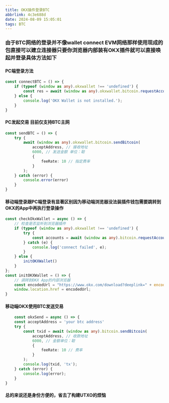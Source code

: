 ```yaml
---
title: OKX插件登录BTC
abbrlink: 4c3e688d
date: 2024-08-09 15:05:01
tags: BTC
---
```

### 由于BTC网络的登录并不像wallet connect EVM网络那样使用现成的包直接可以建立连接器只要你浏览器内部装有OKX插件就可以直接唤起并登录具体方法如下

#### PC端登录方法
```ts
const connectBTC = () => {
    if (typeof (window as any).okxwallet !== 'undefined') {
        const res = await (window as any).okxwallet.bitcoin.requestAccounts();
    } else {
        console.log('OKX Wallet is not installed.');
    }
}
```
#### PC发起交易 目前仅支持BTC主网
```ts
const sendBTC = () => {
    try {
        await (window as any).okxwallet.bitcoin.sendBitcoin(
            acceptAddress, // 接收地址
            6000, // 发送金额 单位：聪
            {
                feeRate: 10 // 指定费率
            }
        );
    } catch (error) {
        console.error(error)
    }
}
```
#### 移动端登录跟PC端登录有显著区别因为移动端浏览器没法装插件钱包需要跳转到OKX的App中再执行登录操作
```ts
const checkOkxWallet = async () => {
    // 检查是否监听到浏览器插件
    if (typeof (window as any).okxwallet !== 'undefined') {
        try {
            const accounts = await (window as any).bitcoin.requestAccounts();
        } catch (e) {
            console.log('connect failed', e);
        }
    } else {
        initOKXWallet()
    }
};
const initOKXWallet = () => {
    // 调转到OKX App的内部浏览器
    const encodedUrl = "https://www.okx.com/download?deeplink=" + encodeURIComponent("okx://wallet/dapp/url?dappUrl=" + encodeURIComponent(location.href));
    window.location.href = encodedUrl;
}
```
#### 移动端OKX使用BTC发送交易
```ts
    const okxSend = async () => {
    const acceptAddress = 'your btc address'
    try {
        const txid = await (window as any).bitcoin.sendBitcoin(
            acceptAddress, // 收款地址
            6000, // 金额单位：聪
            {
                feeRate: 10 // 费率
            }
        );
        console.log(txid, 'tx');
    } catch (error) {
        console.log(error);
    }
}
```
#### 总的来说还是身份方便的，省去了构建UTXO的烦恼